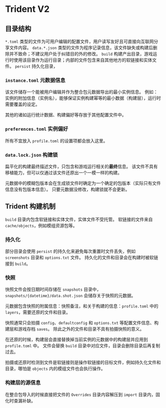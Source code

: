 ﻿# Trident V2

## 目录结构

`*.toml` 类型的文件为可用户编辑的配置文件，用户读写友好且可直接向互联网分享文件内容。
`data.*.json` 类型的文件为程序记录信息，该文件缺失或构建后删除并不致命；不建议用户处于纠错目的外的修改。
`build` 构建产出目录，游戏运行时使用该目录作为运行目录；内部的文件包含来自其他地方的软链接和实体文件。
`persist` 持久化目录，

### `instance.toml` 元数据信息

该文件储存一个能被用户编辑并作为整合包元数据导出的最小实例信息。
例如：实例的附加信息（实例名），能够保证实例构建幂等的最小数据（构建层），运行时需要覆盖的设定。

其他的诸如运行统计数据、构建偏好等存放于其他配置文件中。

### `preferences.toml` 实例偏好

所有不宜放入 `profile.toml` 的设置项都会放入这里。

### `data.lock.json` 构建锁

扁平化的构建最终描述文件，只包含和游戏运行相关的**最终**信息。
该文件不具有移植能力，但可以仅通过该文件还原出一个一模一样的构建。

元数据中的模糊包版本会在生成锁文件时确定为一个确定的包版本（实际只有文件信息没有包版本信息）。
只要元数据没修改，构建锁就不会更新。

## Trident 构建机制

`build` 目录内包含软链接和实体文件，实体文件不受托管。
软链接的文件来自 `cache/objects`，例如模组资源包等。

### 持久化

部分目录会使用 `persist` 的持久化来避免每次重置时文件丢失，例如 `screenshots` 目录和 `options.txt` 文件。
持久化的文件和目录会在构建时被软链接到 `build`。

### 快照

快照文件会按日期时间存储在 `snapshots` 目录中，`snapshots/{datetime}/data.shot.json` 会储存关于快照的元数据。

元数据包含快照的附属信息：快照备注，和关于构建的信息：`profile.toml` 中的 `layers`，需要还原的文件和目录。

快照通常只会拍摄 `config`、`defaultconfig` 和 `options.txt` 等配置文件信息、构建层和游戏存档 `saves`。
除此之外的文件和目录不具有拍摄快照的意义。

在还原的时候，构建层会直接替换掉当前实例的元数据中的构建层并应用到 `profile.toml` 中。
文件会替换 `build` 目录中对应文件，目录会删除目录后再复制过去。

拍摄或还原时检测到文件是软链接则是操作软链接的目标文件，例如持久化文件和目录，哪怕是 `objects` 内的模组文件也会执行操作。

### 构建层的源信息

在整合包导入的时候直接把文件的 `Overrides` 目录内容解压到 `import` 目录内，固化时查漏补缺。